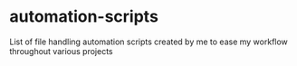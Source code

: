 # automation-scripts
List of file handling automation scripts created by me to ease my workflow throughout various projects
